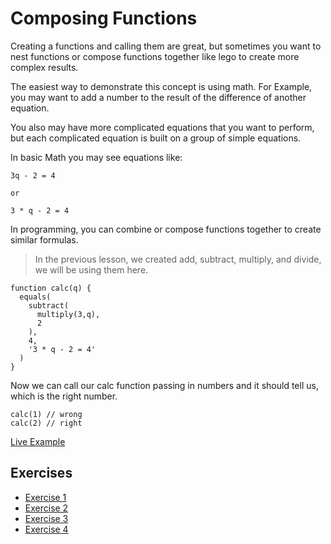 # Composing Functions

Creating a functions and calling them are great, but sometimes you want to
nest functions or compose functions together like lego to create more complex
results.

The easiest way to demonstrate this concept is using math. For Example, you
may want to add a number to the result of the difference of another equation.

You also may have more complicated equations that you want to perform, but each
complicated equation is built on a group of simple equations.

In basic Math you may see equations like:

```
3q - 2 = 4

or

3 * q - 2 = 4
```

In programming, you can combine or compose functions together to create similar
formulas.

> In the previous lesson, we created add, subtract, multiply, and divide, we will be using them here.

```
function calc(q) {
  equals(
    subtract(
      multiply(3,q),
      2
    ),
    4,
    '3 * q - 2 = 4'
  )
}
```

Now we can call our calc function passing in numbers and it should tell us,
which is the right number.

```
calc(1) // wrong
calc(2) // right
```

[Live Example](http://bl.ocks.org/twilson63/raw/630a2dc301e980f84e6fb20827e94fc7)

## Exercises

- [Exercise 1](http://bl.ocks.org/twilson63/raw/)
- [Exercise 2](http://bl.ocks.org/twilson63/raw/)
- [Exercise 3](http://bl.ocks.org/twilson63/raw/)
- [Exercise 4](http://bl.ocks.org/twilson63/raw/)
